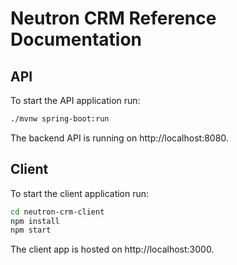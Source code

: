 # Neutron CRM Reference Documentation

## API
To start the API application run: 
```bash
./mvnw spring-boot:run
```
The backend API is running on http://localhost:8080.
## Client
To start the client application run: 
```bash
cd neutron-crm-client
npm install
npm start
```
The client app is hosted on http://localhost:3000.
